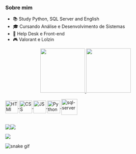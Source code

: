 ### Sobre mim

- 📚 Study Python, SQL Server and English 
- 🎓 Cursando Análise e Desenvolvimento de Sistemas
- 💼 Help Desk e Front-end 
- 🎮 Valorant e Lolzin


<div align="center">
 <a href="https://github.com/owjoaovitor">
<img height="140em" src="https://github-readme-stats.vercel.app/api?username=owjoaovitor&show_icons=true&theme=tokyonight&include_all_commits=true&count_private=true"/>
<img height="140em" src="https://github-readme-stats.vercel.app/api/top-langs/?username=owjoaovitor&layout=compact&langs_count=7&theme=tokyonight"/>
</div>

 <div style="display: inline_block"><br>
 <img align="center" alt="HTMl"   height="40" width="40"src="https://cdn.jsdelivr.net/gh/devicons/devicon/icons/html5/html5-original.svg"/>        
 <img align="center" alt="CSS"    height="40" width="40"src="https://cdn.jsdelivr.net/gh/devicons/devicon/icons/css3/css3-original.svg"/>    
 <img align="center" alt="JS"     height="40" width="40" src="https://cdn.jsdelivr.net/gh/devicons/devicon/icons/javascript/javascript-original.svg">
 <img align="center" alt="Python" height="40" width="40" src="https://cdn.jsdelivr.net/gh/devicons/devicon/icons/python/python-original.svg"/>
 <img align="center" alt="sql-server" height="50" width="50" src="https://cdn.jsdelivr.net/gh/devicons/devicon/icons/microsoftsqlserver/microsoftsqlserver-plain-wordmark.svg"/>
          

          
          
 </div>
  
  ##
 
<div> 
<a href="https://www.linkedin.com/in/jo%C3%A3o-vitor-41693a232" target="_blank"><img src="https://img.shields.io/badge/-LinkedIn-%230077B5?style=for-the-badge&logo=linkedin&logoColor=white" target="_blank"></a
 
<a href="https://memoria.joaovitormsilva.repl.co" target="_blank"><img src="https://img.shields.io/badge/jogodamemoria-000000?style=for-the-badge&logo=About.&logoColor=white" target="_blank"></a>

<a href="https://portfolio.joaovitormsilva.repl.co" target="_blank"><img src="https://img.shields.io/badge/-Portf%C3%B3lio-brown?style=for-the-badge&logo=true.me&logoColor=white" target="_blank"></a>
</div>

![snake gif](https://github.com/owjoaovitor/owjoaovitor/blob/output/github-contribution-grid-snake.svg)
